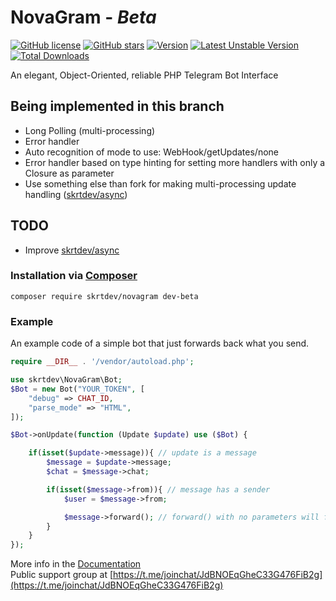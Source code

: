 # __NovaGram__ - _Beta_
[![GitHub license](https://img.shields.io/github/license/skrtdev/NovaGram)](https://github.com/skrtdev/NovaGram/blob/master/LICENSE) [![GitHub stars](https://img.shields.io/github/stars/skrtdev/NovaGram)](https://github.com/skrtdev/NovaGram/stargazers) [![Version](https://poser.pugx.org/skrtdev/novagram/version)](https://github.com/skrtdev/NovaGram/releases) [![Latest Unstable Version](https://poser.pugx.org/skrtdev/novagram/v/unstable)](https://github.com/skrtdev/NovaGram/tree/beta) [![Total Downloads](https://poser.pugx.org/skrtdev/novagram/downloads)](https://packagist.org/packages/skrtdev/novagram)

An elegant, Object-Oriented, reliable PHP Telegram Bot Interface

## Being implemented in this branch

- Long Polling (multi-processing)
- Error handler
- Auto recognition of mode to use: WebHook/getUpdates/none
- Error handler based on type hinting for setting more handlers with only a Closure as parameter  
- Use something else than fork for making multi-processing update handling ([skrtdev/async](https://github.com/skrtdev/php-async))  

## TODO

- Improve [skrtdev/async](https://github.com/skrtdev/php-async)

### Installation via [Composer](https://getcomposer.org)

```
composer require skrtdev/novagram dev-beta
```

### Example
An example code of a simple bot that just forwards back what you send.

```php
require __DIR__ . '/vendor/autoload.php';

use skrtdev\NovaGram\Bot;
$Bot = new Bot("YOUR_TOKEN", [
    "debug" => CHAT_ID,
    "parse_mode" => "HTML",
]);

$Bot->onUpdate(function (Update $update) use ($Bot) {

    if(isset($update->message)){ // update is a message
        $message = $update->message;
        $chat = $message->chat;

        if(isset($message->from)){ // message has a sender
            $user = $message->from;

            $message->forward(); // forward() with no parameters will forward the Message back to the sender
        }
    }
});
```

More info in the [Documentation](https://docs.novagram.ga)  
Public support group at [https://t.me/joinchat/JdBNOEqGheC33G476FiB2g](https://t.me/joinchat/JdBNOEqGheC33G476FiB2g)
